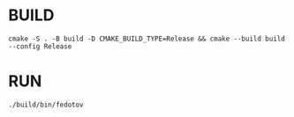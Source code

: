 # BUILD

```
cmake -S . -B build -D CMAKE_BUILD_TYPE=Release && cmake --build build --config Release
```

# RUN

```
./build/bin/fedotov
```
